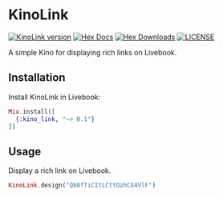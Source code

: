 # KinoLink

[![KinoLink version](https://img.shields.io/hexpm/v/kino_link.svg)](https://hex.pm/packages/kino_link)
[![Hex Docs](https://img.shields.io/badge/hex-docs-lightgreen.svg)](https://hexdocs.pm/kino_link/)
[![Hex Downloads](https://img.shields.io/hexpm/dt/kino_link)](https://hex.pm/packages/kino_link)
[![LICENSE](https://img.shields.io/hexpm/l/kino_link.svg)](https://github.com/RyoWakabayashi/kino_link/blob/master/LICENSE)

A simple Kino for displaying rich links on Livebook.

## Installation

Install KinoLink in Livebook:

```elixir
Mix.install([
  {:kino_link, "~> 0.1"}
])
```

## Usage

Display a rich link on Livebook.

```elixir
KinoLink.design("Qb8fTiCItLCttOzhCE4VlF")
```
